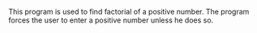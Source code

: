 This program is used to find factorial of a positive number. The program forces the user to enter a positive number unless he does so.
